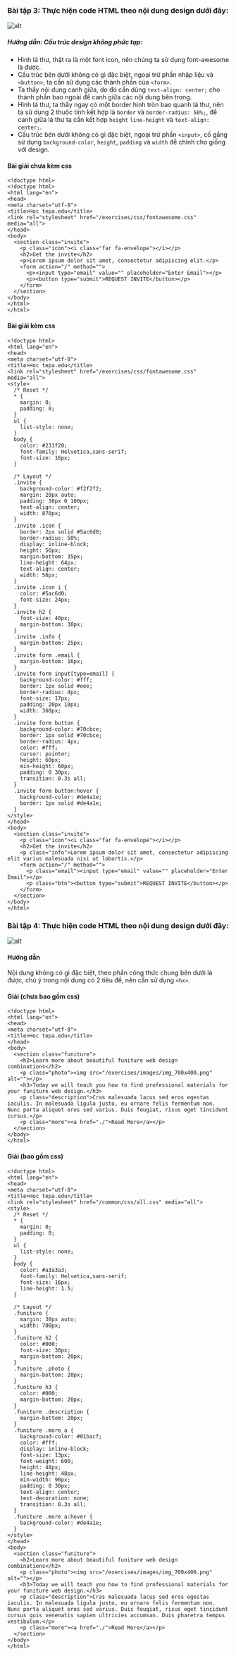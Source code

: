 ### Bài tập 3: Thực hiện code HTML theo nội dung design dưới đây:
![alt](../images/img_exercise_basic03.png)
##### Hướng dẫn: Cấu trúc design không phức tạp:

* Hình lá thư, thật ra là một font icon, nên chúng ta sử dụng font-awesome là được.
* Cấu trúc bên dưới không có gì đặc biệt, ngoại trừ phần nhập liệu và `<button>`, ta cần sử dụng các thành phần của `<form>`.
* Ta thấy nội dung canh giữa, do đó cần dùng `text-align: center;` cho thành phần bao ngoài để canh giữa các nội dung bên trong.
* Hình lá thư, ta thấy ngay có một border hình tròn bao quanh lá thư, nên ta sử dụng 2 thuộc tính kết hợp là `border` và `border-radius: 50%;`, để canh giữa lá thư ta cần kết hợp `height` `line-height` và `text-align: center;`.
* Cấu trúc bên dưới không có gì đặc biệt, ngoại trừ phần `<input>`, cố gắng sử dụng `background-color`, `height`, `padding` và `width` để chỉnh cho giống với design.

#### Bài giải chưa kèm css

```{html}
<!doctype html>
<!doctype html>
<html lang="en">
<head>
<meta charset="utf-8">
<title>Học tepa.edu</title>
<link rel="stylesheet" href="/exercises/css/fontawesome.css" media="all">
</head>
<body>
  <section class="invite">
    <p class="icon"><i class="far fa-envelope"></i></p>
    <h2>Get the invite</h2>
    <p>Lorem ipsum dolor sit amet, consectetur adipiscing elit.</p>
    <form action="/" method="">
      <p><input type="email" value="" placeholder="Enter Email"></p>
      <p><button type="submit">REQUEST INVITE</button></p>
    </form>
  </section>
</body>
</html>
</html>
```

#### Bài giải kèm css
```{html}
<!doctype html>
<html lang="en">
<head>
<meta charset="utf-8">
<title>Học tepa.edu</title>
<link rel="stylesheet" href="/exercises/css/fontawesome.css" media="all">
<style>
  /* Reset */
  * {
    margin: 0;
    padding: 0;
  }
  ul {
    list-style: none;
  }
  body {
    color: #231f20;
    font-family: Helvetica,sans-serif;
    font-size: 16px;
  }

  /* Layout */
  .invite {
    background-color: #f2f2f2;
    margin: 20px auto;
    padding: 30px 0 100px;
    text-align: center;
    width: 870px;
  }
  .invite .icon {
    border: 2px solid #5ac6d0;
    border-radius: 50%;
    display: inline-block;
    height: 56px;
    margin-bottom: 35px;
    line-height: 64px;
    text-align: center;
    width: 56px;
  }
  .invite .icon i {
    color: #5ac6d0;
    font-size: 24px;
  }
  .invite h2 {
    font-size: 40px;
    margin-bottom: 30px;
  }
  .invite .info {
    margin-bottom: 25px;
  }
  .invite form .email {
    margin-bottom: 16px;
  }
  .invite form input[type=email] {
    background-color: #fff;
    border: 1px solid #eee;
    border-radius: 4px;
    font-size: 17px;
    padding: 20px 10px;
    width: 360px;
  }
  .invite form button {
    background-color: #70cbce;
    border: 1px solid #70cbce;
    border-radius: 4px;
    color: #fff;
    cursor: pointer;
    height: 60px;
    min-height: 60px;
    padding: 0 30px;
    transition: 0.3s all;
  }
  .invite form button:hover {
    background-color: #de4a1e;
    border: 1px solid #de4a1e;
  }
</style>
</head>
<body>
  <section class="invite">
    <p class="icon"><i class="far fa-envelope"></i></p>
    <h2>Get the invite</h2>
    <p class="info">Lorem ipsum dolor sit amet, consectetur adipiscing elit varius malesuada nisi ut lobortis.</p>
    <form action="/" method="">
      <p class="email"><input type="email" value="" placeholder="Enter Email"></p>
      <p class="btn"><button type="submit">REQUEST INVITE</button></p>
    </form>
  </section>
</body>
</html>
```

### Bài tập 4: Thực hiện code HTML theo nội dung design dưới đây:
![alt](../images/img_exercise_basic04.png)
#### Hướng dẫn

Nội dung không có gì đặc biệt, theo phần công thức chung bên dưới là được, chú ý trong nội dung có 2 tiêu đề, nên cần sử dụng `<hx>`.

#### Giải (chưa bao gồm css)
```{html}
<!doctype html>
<html lang="en">
<head>
<meta charset="utf-8">
<title>Học tepa.edu</title>
</head>
<body>
  <section class="funiture">
    <h2>Learn more about beautiful funiture web design combinations</h2>
    <p class="photo"><img src="/exercises/images/img_700x400.png" alt=""></p>
    <h3>Today we will teach you how to find professional materials for your funiture web design.</h3>
    <p class="description">Cras malesuada lacus sed eros egestas iaculis. In malesuada ligula justo, eu ornare felis fermentum non. Nunc porta aliquet eros sed varius. Duis feugiat, risus eget tincidunt cursus.</p>
    <p class="more"><a href="./">Read More</a></p>
  </section>
</body>
</html>
```
#### Giải (bao gồm css)
```{html}
<!doctype html>
<html lang="en">
<head>
<meta charset="utf-8">
<title>Học tepa.edu</title>
<link rel="stylesheet" href="/common/css/all.css" media="all">
<style>
  /* Reset */
  * {
    margin: 0;
    padding: 0;
  }
  ul {
    list-style: none;
  }
  body {
    color: #a3a3a3;
    font-family: Helvetica,sans-serif;
    font-size: 16px;
    line-height: 1.5;
  }

  /* Layout */
  .funiture {
    margin: 30px auto;
    width: 700px;
  }
  .funiture h2 {
    color: #000;
    font-size: 30px;
    margin-bottom: 20px;
  }
  .funiture .photo {
    margin-bottom: 20px;
  }
  .funiture h3 {
    color: #000;
    margin-bottom: 20px;
  }
  .funiture .description {
    margin-bottom: 20px;
  }
  .funiture .more a {
    background-color: #01bacf;
    color: #fff;
    display: inline-block;
    font-size: 13px;
    font-weight: 600;
    height: 48px;
    line-height: 48px;
    min-width: 90px;
    padding: 0 30px;
    text-align: center;
    text-decoration: none;
    transition: 0.3s all;
  }
  .funiture .more a:hover {
    background-color: #de4a1e;
  }
</style>
</head>
<body>
  <section class="funiture">
    <h2>Learn more about beautiful funiture web design combinations</h2>
    <p class="photo"><img src="/exercises/images/img_700x400.png" alt=""></p>
    <h3>Today we will teach you how to find professional materials for your funiture web design.</h3>
    <p class="description">Cras malesuada lacus sed eros egestas iaculis. In malesuada ligula justo, eu ornare felis fermentum non. Nunc porta aliquet eros sed varius. Duis feugiat, risus eget tincidunt cursus quis venenatis sapien ultricies accumsan. Duis pharetra tempus vestibulum.</p>
    <p class="more"><a href="./">Read More</a></p>
  </section>
</body>
</html>
```
